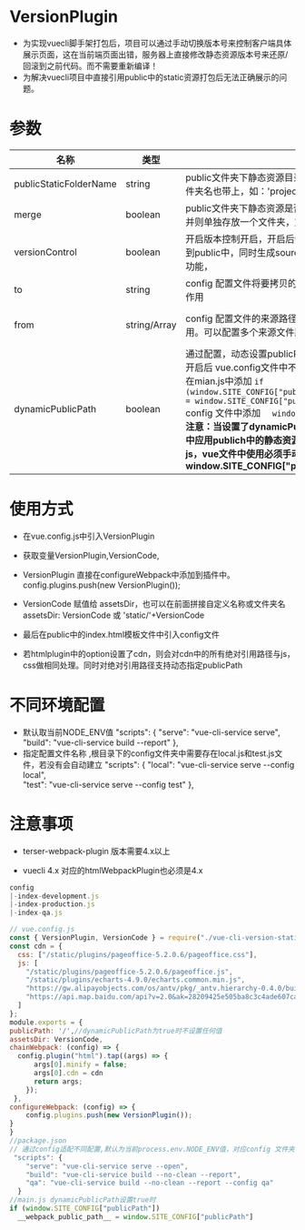 # VersionPlugin
- 为实现vuecli脚手架打包后，项目可以通过手动切换版本号来控制客户端具体展示页面，这在当前端页面出错，服务器上直接修改静态资源版本号来还原/回滚到之前代码。而不需要重新编译！
- 为解决vuecli项目中直接引用public中的static资源打包后无法正确展示的问题。

# 参数
名称|类型|说明|默认值
---|---|---|--
publicStaticFolderName|string|public文件夹下静态资源目录文件夹名。若有嵌套则需要将父文件夹名也带上，如：'project/static'|static
merge|boolean|public文件夹下静态资源是否与assets打包后的文件合并。不合并则单独存放一个文件夹，文件夹结构和名称与public中一致。 |true
versionControl|boolean|开启版本控制开启，开启后会自动复制指定路径上的config文件到public中，同时生成sourcMap文件，关闭htmlplugin的inject功能， |true 
to|string|config 配置文件将要拷贝的路径。在versionControl为true时起作用 |public/config/index.js
from|string/Array|config 配置文件的来源路径。在versionControl为true时起作用。可以配置多个来源文件路径|config/${args.config \|\|process.env.NODE_ENV}.js  **args为脚本命令中的参数对象**
dynamicPublicPath |boolean| 通过配置，动态设置publicPath,<br/> 开启后 vue.config文件中不要设置publicPath。<br/> 在mian.js中添加 ```if (window.SITE_CONFIG["publicPath"]__webpack_public_path__ = window.SITE_CONFIG["publicPath"]```<br/> config 文件中添加   ```  window.SITE_CONFIG["publicPath"]配置```<br/>  **注意：当设置了dynamicPublicPath为true时，不要在css文件中应用publich中的静态资源。<br/>js，vue文件中使用必须手动加上window.SITE_CONFIG["publicPath"]**<br/>|false
# 使用方式
- 在vue.config.js中引入VersionPlugin

- 获取变量VersionPlugin,VersionCode,

- VersionPlugin 直接在configureWebpack中添加到插件中。 config.plugins.push(new VersionPlugin());

- VersionCode 赋值给 assetsDir，也可以在前面拼接自定义名称或文件夹名 assetsDir: VersionCode 或 'static/'+VersionCode

- 最后在public中的index.html模板文件中引入config文件

- 若htmlplugin中的option设置了cdn，则会对cdn中的所有绝对引用路径与js，css做相同处理。同时对绝对引用路径支持动态指定publicPath

# 不同环境配置
-  默认取当前NODE_ENV值
 "scripts": {
    "serve": "vue-cli-service serve", 
    "build": "vue-cli-service build --report"
  },
 - 指定配置文件名称 ,根目录下的config文件夹中需要存在local.js和test.js文件，若没有会自动建立
 "scripts": {
    "local": "vue-cli-service serve --config local",  
    "test": "vue-cli-service serve --config test"
  },
# 注意事项
- terser-webpack-plugin 版本需要4.x以上

- vuecli 4.x 对应的htmlWebpackPlugin也必须是4.x

```javascript
config
|-index-development.js
|-index-production.js
|-index-qa.js

// vue.config.js
const { VersionPlugin, VersionCode } = require("./vue-cli-version-static-plugin/index");
const cdn = {
  css: ["/static/plugins/pageoffice-5.2.0.6/pageoffice.css"],
  js: [
    "/static/plugins/pageoffice-5.2.0.6/pageoffice.js",
    "/static/plugins/echarts-4.9.0/echarts.common.min.js",
    "https://gw.alipayobjects.com/os/antv/pkg/_antv.hierarchy-0.4.0/build/hierarchy.js",
    "https://api.map.baidu.com/api?v=2.0&ak=28209425e505ba8c3c4ade607ca46fd7&__ec_v__=20190126"
  ]
};
module.exports = {
publicPath: '/',//dynamicPublicPath为true时不设置任何值
assetsDir: VersionCode,
chainWebpack: (config) => {
  config.plugin("html").tap((args) => {
      args[0].minify = false;
      args[0].cdn = cdn
      return args;
    });
 },
configureWebpack: (config) => {
    config.plugins.push(new VersionPlugin());
}
}
//package.json
// 通过config适配不同配置,默认为当前process.env.NODE_ENV值，对应config 文件夹下的index-{name}文件
 "scripts": {
    "serve": "vue-cli-service serve --open",
    "build": "vue-cli-service build --no-clean --report",
    "qa": "vue-cli-service build --no-clean --report --config qa"
  }
//main.js dynamicPublicPath设置true时
if (window.SITE_CONFIG["publicPath"])
  __webpack_public_path__ = window.SITE_CONFIG["publicPath"]
```